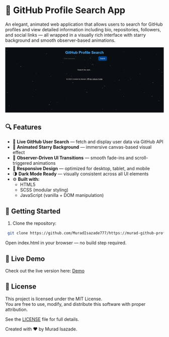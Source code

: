 # 🌌 GitHub Profile Search App

An elegant, animated web application that allows users to search for GitHub profiles and view detailed information including bio, repositories, followers, and social links — all wrapped in a visually rich interface with starry background and smooth observer-based animations.

![User Profile Display](./screenshort.png)

## 🔍 Features

- 🔎 **Live GitHub User Search** — fetch and display user data via GitHub API
- 🌠 **Animated Starry Background** — immersive canvas-based visual effect
- 🎯 **Observer-Driven UI Transitions** — smooth fade-ins and scroll-triggered animations
- 🎨 **Responsive Design** — optimized for desktop, tablet, and mobile
- 🌗 **Dark Mode Ready** — visually consistent across all UI elements
- ⚙️ **Built with:**  
  - HTML5  
  - SCSS (modular styling)  
  - JavaScript (vanilla + DOM manipulation)
 
## 🚀 Getting Started

1. Clone the repository:
 ```bash
  git clone https://github.com/MuradIsazade777/https://murad-github-profile.netlify.app/
```

Open index.html in your browser — no build step required.

## 🔗 Live Demo

Check out the live version here: [Demo](https://murad-github-profile.netlify.app/)


## 📄 License

This project is licensed under the MIT License.  
You are free to use, modify, and distribute this software with proper attribution.

See the [LICENSE](LICENSE) file for full details. 

Created with ❤️ by Murad Isazade.
